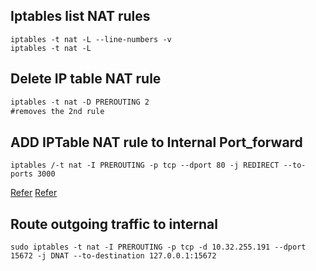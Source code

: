 ## Iptables list NAT rules 
```
iptables -t nat -L --line-numbers -v
iptables -t nat -L
```
## Delete IP table NAT rule
```diff
iptables -t nat -D PREROUTING 2
#removes the 2nd rule
```
## ADD IPTable NAT rule to Internal Port_forward
```
iptables /-t nat -I PREROUTING -p tcp --dport 80 -j REDIRECT --to-ports 3000
```
[Refer](https://unix.stackexchange.com/questions/85932/how-can-i-redirect-outbound-traffic-to-port-80-using-iptables-locally)
[Refer](https://unix.stackexchange.com/questions/487949/iptables-blocking-local-traffic?noredirect=1&lq=1)

## Route outgoing traffic to internal
```
sudo iptables -t nat -I PREROUTING -p tcp -d 10.32.255.191 --dport 15672 -j DNAT --to-destination 127.0.0.1:15672
```
